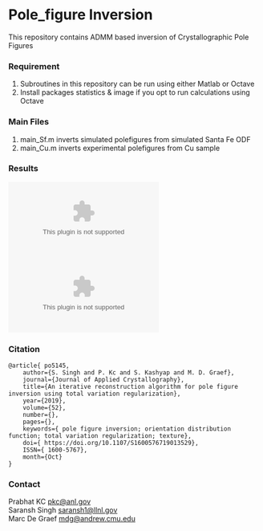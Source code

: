 # Pole_figure Inversion
This repository contains ADMM based inversion of Crystallographic Pole Figures

### Requirement
1.	Subroutines in this repository can be run using either Matlab or Octave 
2.	Install packages statistics & image if you opt to run calculations using Octave

### Main Files
1. main_Sf.m inverts simulated polefigures from simulated Santa Fe ODF
2. main_Cu.m inverts experimental polefigures from Cu sample

### Results
![image](https://gitub.com/prabhatkc/Pole_Figure_Inversion/results/Sf_complete/TV/para_est/snr_vs_lambda.eps)
![image](https://gitub.com/prabhatkc/Pole_Figure_Inversion/results/Sf_complete/TV/para_est/rmse_vs_lambda.eps)

### Citation
    @article{ po5145,
        author={S. Singh and P. Kc and S. Kashyap and M. D. Graef}, 
        journal={Journal of Applied Crystallography}, 
        title={An iterative reconstruction algorithm for pole figure inversion using total variation regularization}, 
        year={2019}, 
        volume={52}, 
        number={}, 
        pages={}, 
        keywords={ pole figure inversion; orientation distribution function; total variation regularization; texture}, 
        doi={ https://doi.org/10.1107/S1600576719013529},
        ISSN={ 1600-5767}, 
        month={Oct}
    }

### Contact
Prabhat KC
pkc@anl.gov<br>
Saransh Singh
saransh1@llnl.gov<br>
Marc De Graef
mdg@andrew.cmu.edu
